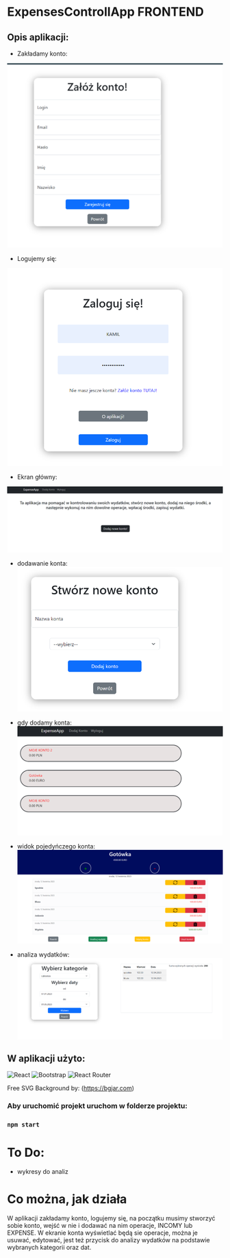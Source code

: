 # ExpensesControllApp FRONTEND

## Opis aplikacji:

- Zakładamy konto: 

![rejestracja](./public/images/rejestracja.png)

- Logujemy się:

![logowanie](./public/images/logowanie.png)

- Ekran główny:

![ekran główny](./public/images/strona%20startowa1.png)

- dodawanie konta: 
![dodawanie konta](./public/images/dodawanie%20konta.png)

- gdy dodamy konta: 
![ekran główny2](./public/images/strona%20startowa2.png)

- widok pojedyńczego konta: 
![ekran konta](./public/images/widok%20konta.png)

- analiza wydatków:
![analiza](./public/images/analiza%20wydatkow2.png)


## W aplikacji użyto:

![React](https://img.shields.io/badge/react-%2320232a.svg?style=for-the-badge&logo=react&logoColor=%2361DAFB)
![Bootstrap](https://img.shields.io/badge/bootstrap-%23563D7C.svg?style=for-the-badge&logo=bootstrap&logoColor=white)
![React Router](https://img.shields.io/badge/React_Router-CA4245?style=for-the-badge&logo=react-router&logoColor=white)

 Free SVG Background by: (https://bgjar.com)

### Aby uruchomić projekt uruchom w folderze projektu:

### `npm start`

# To Do: 
- wykresy do analiz

# Co można, jak działa

W aplikacji zakładamy konto, logujemy się, na początku musimy stworzyć sobie konto, wejść w nie i dodawać na nim operacje, INCOMY lub EXPENSE. W ekranie konta wyświetlać będą sie operacje, można je usuwać, edytować, jest też przycisk do analizy wydatków na podstawie wybranych kategorii oraz dat.


